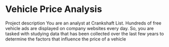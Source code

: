 # Vehicle Price Analysis	

Project description
You are an analyst at Crankshaft List. Hundreds of free vehicle ads are displayed on company websites every day. So, you are tasked with studying data that has been collected over the last few years to determine the factors that influence the price of a vehicle
